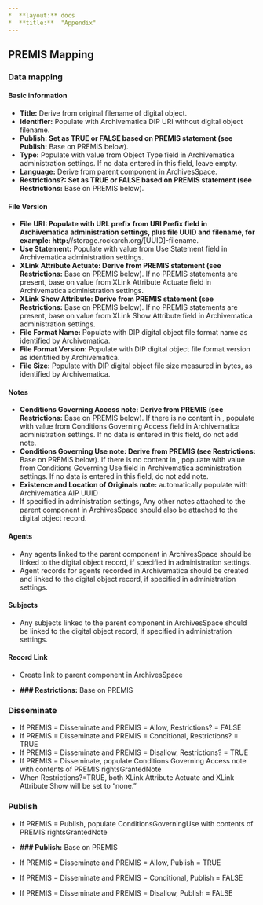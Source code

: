 ```yaml
---
*  **layout:** docs
*  **title:**  "Appendix"
---
```


## PREMIS Mapping

### Data mapping

#### Basic information

*  **Title:** Derive from original filename of digital object.
*  **Identifier:** Populate with Archivematica DIP URI without digital object filename.
*  **Publish: Set as TRUE or FALSE based on PREMIS statement (see Publish:** Base on PREMIS below).
*  **Type:** Populate with value from Object Type field in Archivematica administration settings. If no data entered in this field, leave empty.
*  **Language:** Derive from parent component in ArchivesSpace.
*  **Restrictions?: Set as TRUE or FALSE based on PREMIS statement (see Restrictions:** Base on PREMIS below).

#### File Version

*  **File URI: Populate with URL prefix from URI Prefix field in  Archivematica administration settings, plus file UUID and filename, for example: http:**//storage.rockarch.org/[UUID]-filename.
*  **Use Statement:** Populate with value from Use Statement field in Archivematica administration settings.
*  **XLink Attribute Actuate: Derive from PREMIS statement (see Restrictions:** Base on PREMIS below). If no PREMIS statements are present, base on value from XLink Attribute Actuate field in Archivematica administration settings.
*  **XLink Show Attribute: Derive from PREMIS statement (see Restrictions:** Base on PREMIS below). If no PREMIS statements are present, base on value from XLink Show Attribute field in Archivematica administration settings.
*  **File Format Name:** Populate with DIP digital object file format name as identified by Archivematica.
*  **File Format Version:** Populate with DIP digital object file format version as identified by Archivematica.
*  **File Size:** Populate with DIP digital object file size measured in bytes, as identified by Archivematica.

#### Notes

*  **Conditions Governing Access note: Derive from PREMIS <rightsGrantedNote> (see Restrictions:** Base on PREMIS below). If there is no content in <rightsGrantedNote>, populate with value from Conditions Governing Access field in Archivematica administration settings. If no data is entered in this field, do not add note.
*  **Conditions Governing Use note: Derive from PREMIS <rightsGrantedNote> (see Restrictions:** Base on PREMIS below). If there is no content in <rightsGrantedNote>, populate with value from Conditions Governing Use field in Archivematica administration settings. If no data is entered in this field, do not add note.
*  **Existence and Location of Originals note:** automatically populate with Archivematica AIP UUID
*  If specified in administration settings, Any other notes attached to the parent component in ArchivesSpace should also be attached to the digital object record.

#### Agents

*  Any agents linked to the parent component in ArchivesSpace should be linked to the digital object record, if specified in administration settings.
*  Agent records for agents recorded in Archivematica should be created and linked to the digital object record, if specified in administration settings.


#### Subjects
*  Any subjects linked to the parent component in ArchivesSpace should be linked to the digital object record, if specified in administration settings.

#### Record Link
*  Create link to parent component in ArchivesSpace

*  **### Restrictions:** Base on PREMIS

### Disseminate

*  If PREMIS <act> = Disseminate and PREMIS <restriction> = Allow, Restrictions? = FALSE
*  If PREMIS <act> = Disseminate and PREMIS <restriction> = Conditional, Restrictions? = TRUE
*  If PREMIS <act> = Disseminate and PREMIS <restriction> = Disallow, Restrictions? = TRUE
*  If PREMIS <act> = Disseminate, populate Conditions Governing Access note with contents of PREMIS rightsGrantedNote
*  When Restrictions?=TRUE, both XLink Attribute Actuate and XLink Attribute Show will be set to “none.”

### Publish

*  If PREMIS <act> = Publish, populate ConditionsGoverningUse with contents of PREMIS rightsGrantedNote

*  **### Publish:** Base on PREMIS

*  If PREMIS <act> = Disseminate and PREMIS <restriction> = Allow, Publish = TRUE
*  If PREMIS <act> = Disseminate and PREMIS <restriction> = Conditional, Publish = FALSE
*  If PREMIS <act> = Disseminate and PREMIS <restriction> = Disallow, Publish = FALSE